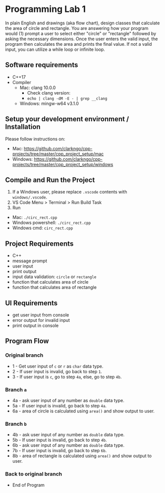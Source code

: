 # Programming Lab 1
In plain English and drawings (aka flow chart), design classes that calculate the area of circle and rectangle. You are answering how your program would (1) prompt a user to select either "circle" or "rectangle" followed by asking the necessary dimensions. Once the user enters the valid input, the program then calculates the area and prints the final value. If not a valid input, you can utilize a while loop or infinite loop.

## Software requirements
- C++17
- Compiler
  - Mac: clang 10.0.0
    - Check clang version:
    - `echo | clang -dM -E - | grep __clang`
  - Windows: mingw-w64 v3.1.0

## Setup your development environment / Installation
Please follow instructions on:
- Mac: https://github.com/clarkngo/cpp-projects/tree/master/cpp_project_setup/mac
- Windows: https://github.com/clarkngo/cpp-projects/tree/master/cpp_project_setup/windows

## Compile and Run the Project
1. If a Windows user, please replace `.vscode` contents with `windows/.vscode`.
2. VS Code Menu > Terminal > Run Build Task
3. Run
- Mac: `./circ_rect.cpp`
- Windows powershell: `./circ_rect.cpp`
- Windows cmd: `circ_rect.cpp`

## Project Requirements
- C++
- message prompt
- user input
- print output
- input data validation: `circle` or `rectangle`
- function that calculates area of circle
- function that calculates area of rectangle

## UI Requirements
- get user input from console
- error output for invalid input
- print output in console

## Program Flow
### Original branch
- 1  - Get user input of `c` or `r` as `char` data type.
- 2  - If user input is invalid, go back to step `1`.
- 3  - If user input is `c`, go to step `4a`, else, go to step `4b`.

### Branch `a`
- 4a - ask user input of any number as `double` data type.
- 5a - If user input is invalid, go back to step `4a`.
- 6a - area of circle is calculated using `area()` and show output to user.
### Branch `b`
- 4b - ask user input of any number as `double` data type.
- 5b  - If user input is invalid, go back to step `4b`.
- 6b - ask user input of any number as `double` data type.
- 7b  - If user input is invalid, go back to step `6b`.
- 8b - area of rectangle is calculated using `area()` and show output to user.

### Back to original branch
- End of Program
